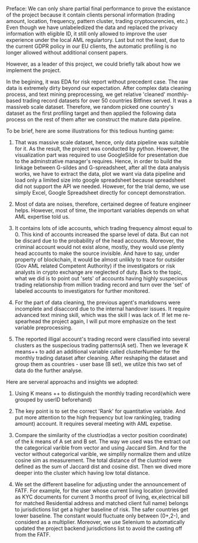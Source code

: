 Preface:
We can only share partial final performance to prove the existance of the project because it contain clients personal information (trading amount, location, frequency, pattern cluster, trading cryptocurencies, etc.) Even though we have unlabeledized the data and replaced the privacy information with eligible ID, it still only allowed to improve the user experience under the  local AML regulartory. Last but not the least, due to the current GDPR policy in our EU clients, the automatic profiling is no longer allowed without additional consent papers.

However, as a leader of this project, we could briefly talk about how we implement the project.

In the begining, it was EDA for risk report without precedent case.
The raw data is extremely dirty beyond our expectation.
After complex data cleaning process, and text mining preprocessing, we get  relative 'cleaned' monthly-based trading record datasets for over 50 countries Bitfinex served.
It was a massiveb scale dataset. Therefore, we random picked one country's dataset as the first profiling target and then applied the following data process on the rest of them after we construct the mature data pipeline.

To be brief, here are some illustrations for this tedious hunting game:

1. That was massive scale dataset, hence, only data pipeline was suitable for it. As the result, the project was conducted by python. However, the visualization part was required to use GoogleSilde for presentation due to the adminstrative manager's requires. Hence, in order to build the linkage between G-sildes and G-spreadsheet, after all the data analysis works, we have to extract the data, plot we want via data pipeline and load only a limited size into google spreadsheet because spreadsheet did not support the API we needed. However, for the trial demo, we use simply Excel, Google Spreadsheet directly for concept demonstration.

2. Most of data are noises, therefore, certained degree of feature engineer helps. However, most of time, the important variables depends on what AML expertise told us.

3. It contains lots of idle accounts, which trading frequency almost equal to 0. This kind of accounts increased the sparse level of data. But can not be discard due to the probability of the head accounts. Moreover, the criminal account would not exist alone, mostly, they would use plenty head accounts to make the source invisible. And have to say, under property of blockchain, it would be almost unlikly to trace  for outsider (Gov AML related Competent Authority) if the investigators or risk analysts in crypto exchange are neglected of duty. Back to the topic, what we did is to point out  'sets' of accounts having highly suspecious trading relationship from  million trading record and turn over the 'set' of labeled accounts to investigators for further monitored.  

3. For the part of data cleaning, the previous agent's markdowns were incomplete and disaccord due to the internal handover issues. It require advanced text mining skill, which was the skill I was lack of. If let me re-spearhead the project again, I will put more emphasize on the text variable preprocessing.

4. The reported illigal account's trading record were  classified into several clusters as the suspecious trading patterns(A set). Then we leverage K means++ to add an additional variable called clusterNumber for the monthly trading dataset after cleaning. After reshaping the dataset and group them as countries - user base (B set), we utilze this two set of data do the further analyse.

Here are serveral approachs and insights we adopted:

1. Using K means ++ to distinguish the monthly trading record(which were grouped by userID beforehand)

2. The key point is to set the correct 'Rank' for quantitative variable. And put more attention to the high frequency but low ranking(eg, trading amount) account. It requires several meeting with AML expetise.

3. Compare the similarity of the clustriod(as a vector position coordinate) of the k means of A set and B set. The way we used was the extract out the categorical varible from vector and using Jaccard Sim. And for the vector without categorical varible, we simplily normalize them and utilze cosine sim as  measurement. The total distance of the clustriod were defined as the sum of Jaccard dist and cosine dist. Then we dived more deeper into the cluster which having low total distance.

4. We set the different baseline for adjusting under the announcement of FATF. For example, for the user whose current living location (provided as KYC documents for current 3 months proof of living, ex,electrical bill for matched Residential address and matched client full name) belongs to jurisdictions list get a higher baseline of risk. The safer countries get lower baseline. The constant would fluctuate only between (0+,2-), and considerd as a multiplier. Moreover, we use Selenium to automatically updated the project backend jurisdictions list to avoid the casting off from the FATF.



